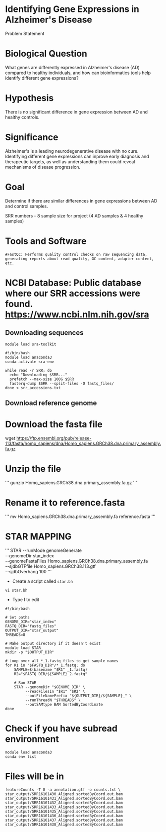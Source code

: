 # Identifying Gene Expressions in Alzheimer's Disease
Problem Statement
# Biological Question
What genes are differently expressed in Alzheimer's disease (AD) compared to healthy individuals, and how can bioinformatics tools help identify different gene expressions? 
# Hypothesis
There is no significant difference in gene expression between AD and healthy controls.
# Significance
Alzheimer's is a leading neurodegenerative disease with no cure. Identifying different gene expressions can inprove early diagnosis and therapeutic targets, as well as understanding them could reveal mechanisms of disease progression.
# Goal
Determine if there are similar differences in gene expressions between AD and control samples. 

SRR numbers - 8 sample size for project
(4 AD samples & 4 healthy samples)

# Tools and Software 
    #FastQC: Performs quality control checks on raw sequencing data, generating reports about read quality, GC content, adapter content, etc.

# NCBI Database: Public database where our SRR accessions were found. https://www.ncbi.nlm.nih.gov/sra 

## Downloading sequences
```
module load sra-toolkit
```
```
#!/bin/bash
module load anaconda3
conda activate sra-env

while read -r SRR; do
  echo "Downloading $SRR..."
  prefetch --max-size 100G $SRR
  fasterq-dump $SRR --split-files -O fastq_files/
done < srr_accessions.txt
```

## Download reference genome


# Download the fasta file
wget https://ftp.ensembl.org/pub/release-113/fasta/homo_sapiens/dna/Homo_sapiens.GRCh38.dna.primary_assembly.fa.gz


# Unzip the file
'''
gunzip Homo_sapiens.GRCh38.dna.primary_assembly.fa.gz
'''

# Rename it to reference.fasta

'''
mv Homo_sapiens.GRCh38.dna.primary_assembly.fa reference.fasta
'''

# STAR MAPPING
'''
STAR --runMode genomeGenerate \
  --genomeDir star_index \
  --genomeFastaFiles Homo_sapiens.GRCh38.dna.primary_assembly.fa \
  --sjdbGTFfile Homo_sapiens.GRCh38.113.gtf \
  --sjdbOverhang 100
'''

- Create a script called `star.bh`
```
vi star.bh
```
- Type I to edit
```
#!/bin/bash

# Set paths
GENOME_DIR="star_index"
FASTQ_DIR="fastq_files"
OUTPUT_DIR="star_output"
THREADS=8

# Make output directory if it doesn't exist
module load STAR
mkdir -p "$OUTPUT_DIR"

# Loop over all *_1.fastq files to get sample names
for R1 in "$FASTQ_DIR"/*_1.fastq; do
    SAMPLE=$(basename "$R1" _1.fastq)
    R2="$FASTQ_DIR/${SAMPLE}_2.fastq"

    # Run STAR
    STAR --genomeDir "$GENOME_DIR" \
         --readFilesIn "$R1" "$R2" \
         --outFileNamePrefix "${OUTPUT_DIR}/${SAMPLE}_" \
         --runThreadN "$THREADS" \
         --outSAMtype BAM SortedByCoordinate
done
```
# Check if you have subread environment
```
module load anaconda3
conda env list
```
# Files will be in

```
featureCounts -T 8 -a annotation.gtf -o counts.txt \
star_output/SRR16101430_Aligned.sortedByCoord.out.bam
star_output/SRR16101431_Aligned.sortedByCoord.out.bam
star_output/SRR16101432_Aligned.sortedByCoord.out.bam
star_output/SRR16101433_Aligned.sortedByCoord.out.bam
star_output/SRR16101435_Aligned.sortedByCoord.out.bam
star_output/SRR16101436_Aligned.sortedByCoord.out.bam
star_output/SRR16101437_Aligned.sortedByCoord.out.bam
star_output/SRR16101438_Aligned.sortedByCoord.out.bam


   
